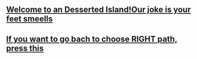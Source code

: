 ## [Welcome to an Desserted Island!Our joke is your feet smeells](/door4.md)
## [If you want to go bach to choose RIGHT path, press this](door1.md)

